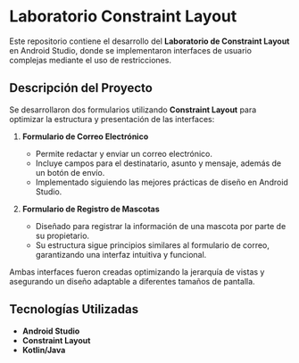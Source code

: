 # Laboratorio Constraint Layout

Este repositorio contiene el desarrollo del **Laboratorio de Constraint Layout** en Android Studio, donde se implementaron interfaces de usuario complejas mediante el uso de restricciones.

## Descripción del Proyecto

Se desarrollaron dos formularios utilizando **Constraint Layout** para optimizar la estructura y presentación de las interfaces:

1. **Formulario de Correo Electrónico**
   - Permite redactar y enviar un correo electrónico.
   - Incluye campos para el destinatario, asunto y mensaje, además de un botón de envío.
   - Implementado siguiendo las mejores prácticas de diseño en Android Studio.

2. **Formulario de Registro de Mascotas**
   - Diseñado para registrar la información de una mascota por parte de su propietario.
   - Su estructura sigue principios similares al formulario de correo, garantizando una interfaz intuitiva y funcional.

Ambas interfaces fueron creadas optimizando la jerarquía de vistas y asegurando un diseño adaptable a diferentes tamaños de pantalla.

## Tecnologías Utilizadas
- **Android Studio**
- **Constraint Layout**
- **Kotlin/Java**


